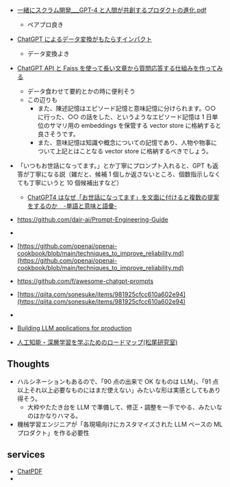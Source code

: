 - [一緒にスクラム開発\_\_\_GPT-4 と人間が共創するプロダクトの進化.pdf](https://speakerdeck.com/itohiro73/xu-nisukuramukai-fa-gpt-4toren-jian-kagong-chuang-suruhurotakutonojin-hua)
  - ペアプロ良き
- [ChatGPT によるデータ変換がもたらすインパクト](https://speakerdeck.com/masahiro_nishimi/chatgptniyorudetabian-huan-gamotarasuinpakuto?slide=7)
  - データ変換よき
- [ChatGPT API と Faiss を使って長い文章から質問応答する仕組みを作ってみる](https://qiita.com/sakasegawa/items/16714fa132e874cab069#embeddingsqa%E3%81%AE%E5%AE%9F%E8%A3%85-bertjapanesetokenizer%E3%82%92%E4%BD%BF%E3%81%86)

  - データ食わせて要約とかの時に便利そう
  - この辺りも
    - また、陳述記憶はエピソード記憶と意味記憶に分けられます。○○ に行った、○○ の話をした、というようなエピソード記憶は 1 日単位のサマリ用の embeddings を保管する vector store に格納すると良さそうです。
    - また、意味記憶は知識や概念についての記憶であり、人物や物事について上記とはことなる vector store に格納するべきでしょう。

- 「いつもお世話になってます。」とか丁寧にプロンプト入れると、GPT も返答が丁寧になる説（雑だと、候補 1 個しか返さないところ、個数指示しなくても丁寧にいうと 10 個候補出すなど）

  - [ChatGPT4 はなぜ「お世話になってます」を文面に付けると複数の提案をするのか　-単語と意味と語彙-](https://note.com/nouhuhoumei/n/n1273c335406e?fbclid=IwAR3zarByaRFz9HjpexGY9TTpkiHvXWl5bnkMfdw13NWFlUAY_xrV34KOheY)

- https://github.com/dair-ai/Prompt-Engineering-Guide
-
- [https://github.com/openai/openai-cookbook/blob/main/techniques_to_improve_reliability.md](https://github.com/openai/openai-cookbook/blob/main/techniques_to_improve_reliability.md)
- https://github.com/f/awesome-chatgpt-prompts
- [https://qiita.com/sonesuke/items/981925cfcc610a602e94](https://qiita.com/sonesuke/items/981925cfcc610a602e94)
-

- [Building LLM applications for production](https://huyenchip.com/2023/04/11/llm-engineering.html)
- [人工知能・深層学習を学ぶためのロードマップ(松尾研究室)](https://weblab.t.u-tokyo.ac.jp/%E4%BA%BA%E5%B7%A5%E7%9F%A5%E8%83%BD%E3%83%BB%E6%B7%B1%E5%B1%A4%E5%AD%A6%E7%BF%92%E3%82%92%E5%AD%A6%E3%81%B6%E3%81%9F%E3%82%81%E3%81%AE%E3%83%AD%E3%83%BC%E3%83%89%E3%83%9E%E3%83%83%E3%83%97/)

## Thoughts

- ハルシネーションもあるので、「90 点の出来で OK なものは LLM」、「91 点以上それ以上必要なものにはまだ使えない」みたいな形は実感としてもあり得そう。
  - 大枠やたたき台を LLM で準備して、修正・調整を一手でやる、みたいなのはかなりハマる。
- 機械学習エンジニアが「各現場向けにカスタマイズされた LLM ベースの ML プロダクト」を作る必要性

## services

- [ChatPDF](https://www.chatpdf.com/)
-
